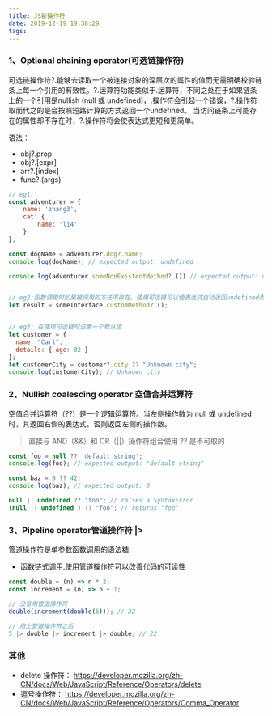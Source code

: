 ```yaml
---
title: JS新操作符
date: 2019-12-19 19:38:29
tags:
---
```


### 1、Optional chaining operator(可选链操作符)

可选链操作符?.能够去读取一个被连接对象的深层次的属性的值而无需明确校验链条上每一个引用的有效性。?.运算符功能类似于.运算符，不同之处在于如果链条上的一个引用是nullish (null 或 undefined)，.操作符会引起一个错误，?.操作符取而代之的是会按照短路计算的方式返回一个undefined。
当访问链条上可能存在的属性却不存在时，?.操作符将会使表达式更短和更简单。

语法：

- obj?.prop
- obj?.[expr]
- arr?.[index]
- func?.(args)

```js
// eg1:
const adventurer = {
    name: 'zhang3',
    cat: {
        name: 'li4'
    }
};

const dogName = adventurer.dog?.name;
console.log(dogName); // expected output: undefined

console.log(adventurer.someNonExistentMethod?.()) // expected output: undefined


// eg2:函数调用时如果被调用的方法不存在，使用可选链可以使表达式自动返回undefined而不是抛出一个异常。
let result = someInterface.customMethod?.();


// eg3: 在使用可选链时设置一个默认值
let customer = {
  name: "Carl",
  details: { age: 82 }
};
let customerCity = customer?.city ?? "Unknown city";
console.log(customerCity); // Unknown city
```


### 2、Nullish coalescing operator 空值合并运算符
空值合并运算符（??）是一个逻辑运算符。当左侧操作数为 null 或 undefined 时，其返回右侧的表达式。否则返回左侧的操作数。

> 直接与 AND（&&）和 OR（||）操作符组合使用 ?? 是不可取的

```js
const foo = null ?? 'default string';
console.log(foo); // expected output: "default string"

const baz = 0 ?? 42;
console.log(baz); // expected output: 0

null || undefined ?? "foo"; // raises a SyntaxError
(null || undefined ) ?? "foo"; // returns "foo"

```

### 3、Pipeline operator管道操作符 |>
管道操作符是单参数函数调用的语法糖.
- 函数链式调用,使用管道操作符可以改善代码的可读性
```js
const double = (n) => n * 2;
const increment = (n) => n + 1;

// 没有用管道操作符
double(increment(double(5))); // 22

// 用上管道操作符之后
5 |> double |> increment |> double; // 22
```

### 其他
- delete 操作符：
https://developer.mozilla.org/zh-CN/docs/Web/JavaScript/Reference/Operators/delete
- 逗号操作符：
https://developer.mozilla.org/zh-CN/docs/Web/JavaScript/Reference/Operators/Comma_Operator